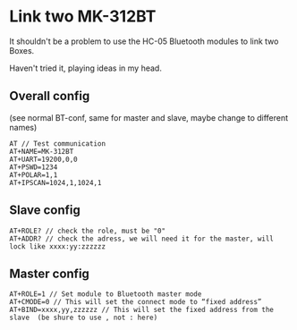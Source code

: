 # Link two MK-312BT

It shouldn't be a problem to use the HC-05 Bluetooth modules to link two Boxes.

Haven't tried it, playing ideas in my head.

## Overall config

(see normal BT-conf, same for master and slave, maybe change to different names)

```
AT // Test communication
AT+NAME=MK-312BT 
AT+UART=19200,0,0
AT+PSWD=1234
AT+POLAR=1,1
AT+IPSCAN=1024,1,1024,1 
```

## Slave config
```
AT+ROLE? // check the role, must be "0"
AT+ADDR? // check the adress, we will need it for the master, will lock like xxxx:yy:zzzzzz
```
## Master config
```
AT+ROLE=1 // Set module to Bluetooth master mode
AT+CMODE=0 // This will set the connect mode to “fixed address” 
AT+BIND=xxxx,yy,zzzzzz // This will set the fixed address from the slave  (be shure to use , not : here)
```
